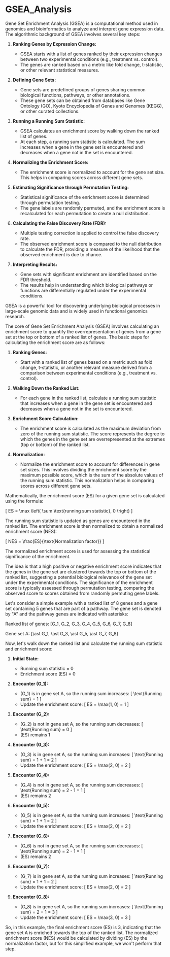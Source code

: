 # GSEA_Analysis

Gene Set Enrichment Analysis (GSEA) is a computational method used in genomics and bioinformatics to analyze and interpret gene expression data. The algorithmic background of GSEA involves several key steps:

1. **Ranking Genes by Expression Change:**
   - GSEA starts with a list of genes ranked by their expression changes between two experimental conditions (e.g., treatment vs. control).
   - The genes are ranked based on a metric like fold change, t-statistic, or other relevant statistical measures.

2. **Defining Gene Sets:**
   - Gene sets are predefined groups of genes sharing common biological functions, pathways, or other annotations.
   - These gene sets can be obtained from databases like Gene Ontology (GO), Kyoto Encyclopedia of Genes and Genomes (KEGG), or other curated collections.

3. **Running a Running Sum Statistic:**
   - GSEA calculates an enrichment score by walking down the ranked list of genes.
   - At each step, a running sum statistic is calculated. The sum increases when a gene in the gene set is encountered and decreases when a gene not in the set is encountered.

4. **Normalizing the Enrichment Score:**
   - The enrichment score is normalized to account for the gene set size. This helps in comparing scores across different gene sets.

5. **Estimating Significance through Permutation Testing:**
   - Statistical significance of the enrichment score is determined through permutation testing.
   - The gene labels are randomly permuted, and the enrichment score is recalculated for each permutation to create a null distribution.

6. **Calculating the False Discovery Rate (FDR):**
   - Multiple testing correction is applied to control the false discovery rate.
   - The observed enrichment score is compared to the null distribution to calculate the FDR, providing a measure of the likelihood that the observed enrichment is due to chance.

7. **Interpreting Results:**
   - Gene sets with significant enrichment are identified based on the FDR threshold.
   - The results help in understanding which biological pathways or functions are differentially regulated under the experimental conditions.

GSEA is a powerful tool for discovering underlying biological processes in large-scale genomic data and is widely used in functional genomics research.


The core of Gene Set Enrichment Analysis (GSEA) involves calculating an enrichment score to quantify the overrepresentation of genes from a gene set at the top or bottom of a ranked list of genes. The basic steps for calculating the enrichment score are as follows:

1. **Ranking Genes:**
   - Start with a ranked list of genes based on a metric such as fold change, t-statistic, or another relevant measure derived from a comparison between experimental conditions (e.g., treatment vs. control).

2. **Walking Down the Ranked List:**
   - For each gene in the ranked list, calculate a running sum statistic that increases when a gene in the gene set is encountered and decreases when a gene not in the set is encountered.

3. **Enrichment Score Calculation:**
   - The enrichment score is calculated as the maximum deviation from zero of the running sum statistic. The score represents the degree to which the genes in the gene set are overrepresented at the extremes (top or bottom) of the ranked list.

4. **Normalization:**
   - Normalize the enrichment score to account for differences in gene set sizes. This involves dividing the enrichment score by the maximum possible score, which is the sum of the absolute values of the running sum statistic. This normalization helps in comparing scores across different gene sets.

Mathematically, the enrichment score (ES) for a given gene set is calculated using the formula:

\[ ES = \max \left( \sum \text{running sum statistic}, 0 \right) \]

The running sum statistic is updated as genes are encountered in the ranked list. The enrichment score is then normalized to obtain a normalized enrichment score (NES):

\[ NES = \frac{ES}{\text{Normalization factor}} \]

The normalized enrichment score is used for assessing the statistical significance of the enrichment.

The idea is that a high positive or negative enrichment score indicates that the genes in the gene set are clustered towards the top or bottom of the ranked list, suggesting a potential biological relevance of the gene set under the experimental conditions. The significance of the enrichment score is typically assessed through permutation testing, comparing the observed score to scores obtained from randomly permuting gene labels.


Let's consider a simple example with a ranked list of 8 genes and a gene set containing 5 genes that are part of a pathway. The gene set is denoted by "A" and the pathway genes are indicated with asterisks:

Ranked list of genes: \[G_1, G_2, G_3, G_4, G_5, G_6, G_7, G_8\]

Gene set A: \[\ast G_1, \ast G_3, \ast G_5, \ast G_7, G_8\]

Now, let's walk down the ranked list and calculate the running sum statistic and enrichment score:

1. **Initial State:**
   - Running sum statistic = 0
   - Enrichment score (ES) = 0

2. **Encounter \(G_1\):**
   - \(G_1\) is in gene set A, so the running sum increases: \[ \text{Running sum} = 1 \]
   - Update the enrichment score: \[ ES = \max(1, 0) = 1 \]

3. **Encounter \(G_2\):**
   - \(G_2\) is not in gene set A, so the running sum decreases: \[ \text{Running sum} = 0 \]
   - \(ES\) remains 1

4. **Encounter \(G_3\):**
   - \(G_3\) is in gene set A, so the running sum increases: \[ \text{Running sum} = 1 + 1 = 2 \]
   - Update the enrichment score: \[ ES = \max(2, 0) = 2 \]

5. **Encounter \(G_4\):**
   - \(G_4\) is not in gene set A, so the running sum decreases: \[ \text{Running sum} = 2 - 1 = 1 \]
   - \(ES\) remains 2

6. **Encounter \(G_5\):**
   - \(G_5\) is in gene set A, so the running sum increases: \[ \text{Running sum} = 1 + 1 = 2 \]
   - Update the enrichment score: \[ ES = \max(2, 0) = 2 \]

7. **Encounter \(G_6\):**
   - \(G_6\) is not in gene set A, so the running sum decreases: \[ \text{Running sum} = 2 - 1 = 1 \]
   - \(ES\) remains 2

8. **Encounter \(G_7\):**
   - \(G_7\) is in gene set A, so the running sum increases: \[ \text{Running sum} = 1 + 1 = 2 \]
   - Update the enrichment score: \[ ES = \max(2, 0) = 2 \]

9. **Encounter \(G_8\):**
   - \(G_8\) is in gene set A, so the running sum increases: \[ \text{Running sum} = 2 + 1 = 3 \]
   - Update the enrichment score: \[ ES = \max(3, 0) = 3 \]

So, in this example, the final enrichment score (ES) is 3, indicating that the gene set A is enriched towards the top of the ranked list. The normalized enrichment score (NES) would be calculated by dividing \(ES\) by the normalization factor, but for this simplified example, we won't perform that step.
